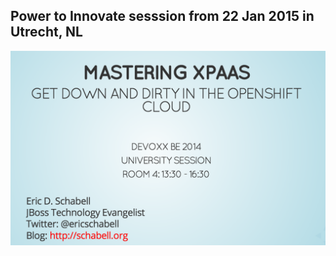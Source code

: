 Power to Innovate sesssion from 22 Jan 2015 in Utrecht, NL
----------------------------------------------------------
![Cover Slide](https://raw.githubusercontent.com/eschabell/presentation-openshift-mastering-xpaas/master/cover.png)

